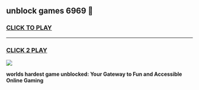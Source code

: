 
## unblock games 6969 👋
<h3>
<a href="https://premium.freeplayer.one?title=unblock_games_6969&ref=13F">CLICK TO PLAY</a></h3>
<hr>

<h3>
<a href="https://premium.freeplayer.one?title=unblock_games_6969&ref=13F">CLICK 2 PLAY</a>
  
</h3>

<a href="https://premium.freeplayer.one?title=unblock_games_6969&ref=12F/"><img src="https://clearcache.store/games.png"></a>


**worlds hardest game unblocked: Your Gateway to Fun and Accessible Online Gaming**
